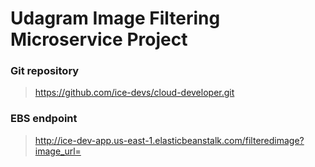 # Udagram Image Filtering Microservice Project

###  Git repository
> https://github.com/ice-devs/cloud-developer.git

### EBS endpoint
> http://ice-dev-app.us-east-1.elasticbeanstalk.com/filteredimage?image_url=
